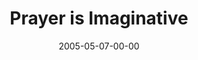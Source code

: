 ---
layout: message
category: message
series: "Fresh Breath"
title: "Prayer is Imaginative"
date: 2005-05-07-00-00
message_id: 121
audio: "http://s3.amazonaws.com/crossroads-media/media/legacy/mp3/Fresh_Breath_04_05-07-05_Prayer_is_Casual.mp3"
audio-duration: "45:44"
explicit: false
---